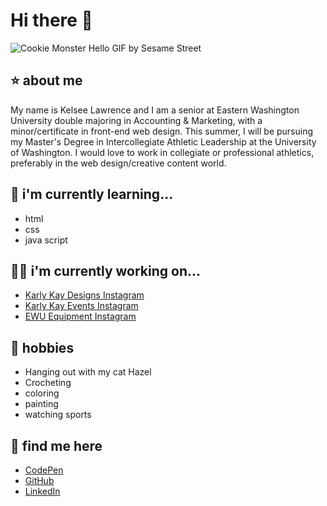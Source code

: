 # Hi there 👋
![Cookie Monster Hello GIF by Sesame Street](https://github.com/user-attachments/assets/c3295714-aec2-4b95-b7da-a18a26341f1e)


## ⭐️ about me

My name is Kelsee Lawrence and I am a senior at Eastern Washington University double majoring in Accounting & Marketing, with a minor/certificate in front-end web design. This summer, I will be pursuing my Master's Degree in Intercollegiate Athletic Leadership at the University of Washington. I would love to work in collegiate or professional athletics, preferably in the web design/creative content world. 

## 🧠 i'm currently learning...
- html
- css
- java script


## 👩‍💻 i'm currently working on...
- [Karly Kay Designs Instagram](https://www.instagram.com/karlykaydesigns?utm_source=ig_web_button_share_sheet&igsh=ZDNlZDc0MzIxNw==)
- [Karly Kay Events Instagram](https://www.instagram.com/karlykayevents?utm_source=ig_web_button_share_sheet&igsh=ZDNlZDc0MzIxNw==)
- [EWU Equipment Instagram](https://www.instagram.com/ewuequipment?utm_source=ig_web_button_share_sheet&igsh=ZDNlZDc0MzIxNw==)


## 🌸 hobbies
- Hanging out with my cat Hazel
- Crocheting
- coloring
- painting
- watching sports



## 💌 find me here
- [CodePen](https://codepen.io/kelseelawrence) <br/>
- [GitHub](https://github.com/kelseelawrence) <br/>
- [LinkedIn](www.linkedin.com/in/kelsee-lawrence-7b288a196) <br/>


